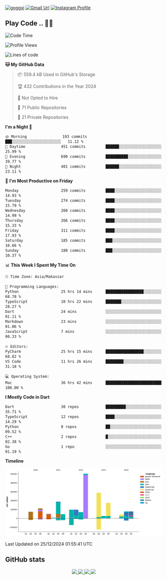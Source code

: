 [![goggxi](https://img.shields.io/badge/Portofolio-Goggxi-orange)](https://goggxi.github.io)
[![Gmail Url](https://img.shields.io/twitter/url?label=Goggxi@gmail.com&logo=gmail&style=social&url=http%3A%2F%2Fmailto%3Acontact.Goggxi@gmail.com)](mailto:Goggxi@gmail.com) [![Instagram Profile](https://img.shields.io/twitter/url?label=moh_rifkan&logo=instagram&style=social&url=https://www.instagram.com/moh_rifkan/)](https://www.instagram.com/moh_rifkan/)

## Play Code .. 💬🚀

<!-- [![Moh Rifkan GitHub stats](https://github-readme-stats.vercel.app/api?username=goggxi&count_private=true&show_icons=true&theme=dracula&custom_title=Goggxi%20Statistic%20🚀)](https://github.com/goggxi/goggxi)

[![Top Langs](https://github-readme-stats.vercel.app/api/top-langs/?username=goggxi&langs_count=8&layout=compact&show_icons=true&theme=dracula)](https://github.com/goggxi/goggxi) -->

<!--START_SECTION:waka-->
![Code Time](http://img.shields.io/badge/Code%20Time-3%2C817%20hrs%2020%20mins-blue)

![Profile Views](http://img.shields.io/badge/Profile%20Views-1-blue)

![Lines of code](https://img.shields.io/badge/From%20Hello%20World%20I%27ve%20Written-1.9%20million%20lines%20of%20code-blue)

**🐱 My GitHub Data** 

> 📦 559.4 kB Used in GitHub's Storage 
 > 
> 🏆 432 Contributions in the Year 2024
 > 
> 🚫 Not Opted to Hire
 > 
> 📜 71 Public Repositories 
 > 
> 🔑 21 Private Repositories 
 > 
**I'm a Night 🦉** 

```text
🌞 Morning                193 commits         ███░░░░░░░░░░░░░░░░░░░░░░   11.12 % 
🌆 Daytime                451 commits         ██████░░░░░░░░░░░░░░░░░░░   25.99 % 
🌃 Evening                690 commits         ██████████░░░░░░░░░░░░░░░   39.77 % 
🌙 Night                  401 commits         ██████░░░░░░░░░░░░░░░░░░░   23.11 % 
```
📅 **I'm Most Productive on Friday** 

```text
Monday                   259 commits         ████░░░░░░░░░░░░░░░░░░░░░   14.93 % 
Tuesday                  274 commits         ████░░░░░░░░░░░░░░░░░░░░░   15.79 % 
Wednesday                260 commits         ████░░░░░░░░░░░░░░░░░░░░░   14.99 % 
Thursday                 266 commits         ████░░░░░░░░░░░░░░░░░░░░░   15.33 % 
Friday                   311 commits         ████░░░░░░░░░░░░░░░░░░░░░   17.93 % 
Saturday                 185 commits         ███░░░░░░░░░░░░░░░░░░░░░░   10.66 % 
Sunday                   180 commits         ███░░░░░░░░░░░░░░░░░░░░░░   10.37 % 
```


📊 **This Week I Spent My Time On** 

```text
🕑︎ Time Zone: Asia/Makassar

💬 Programming Languages: 
Python                   25 hrs 14 mins      █████████████████░░░░░░░░   68.78 % 
TypeScript               10 hrs 22 mins      ███████░░░░░░░░░░░░░░░░░░   28.27 % 
Dart                     24 mins             ░░░░░░░░░░░░░░░░░░░░░░░░░   01.11 % 
Markdown                 23 mins             ░░░░░░░░░░░░░░░░░░░░░░░░░   01.06 % 
JavaScript               7 mins              ░░░░░░░░░░░░░░░░░░░░░░░░░   00.33 % 

🔥 Editors: 
PyCharm                  25 hrs 15 mins      █████████████████░░░░░░░░   68.82 % 
VS Code                  11 hrs 26 mins      ████████░░░░░░░░░░░░░░░░░   31.18 % 

💻 Operating System: 
Mac                      36 hrs 42 mins      █████████████████████████   100.00 % 
```

**I Mostly Code in Dart** 

```text
Dart                     30 repos            █████████░░░░░░░░░░░░░░░░   35.71 % 
TypeScript               12 repos            ████░░░░░░░░░░░░░░░░░░░░░   14.29 % 
Python                   8 repos             ██░░░░░░░░░░░░░░░░░░░░░░░   09.52 % 
C++                      2 repos             █░░░░░░░░░░░░░░░░░░░░░░░░   02.38 % 
Go                       1 repo              ░░░░░░░░░░░░░░░░░░░░░░░░░   01.19 % 
```



**Timeline**

![Lines of Code chart](https://raw.githubusercontent.com/Goggxi/Goggxi/main/assets/bar_graph.png)


 Last Updated on 25/12/2024 01:55:41 UTC
<!--END_SECTION:waka-->

## GitHub stats

<p align="center">
  <a href="https://github.com/goggxi">
    <img src="http://github-profile-summary-cards.vercel.app/api/cards/profile-details?username=goggxi&theme=transparent" />
  </a>
  <a href="https://github.com/goggxi">
    <img src="https://github-readme-streak-stats.herokuapp.com/?user=goggxi&hide_border=true&card_width=338&theme=transparent" />
  </a>
  <a href="https://github.com/goggxi">
    <img src="http://github-profile-summary-cards.vercel.app/api/cards/stats?username=goggxi&theme=transparent" />
  </a>
  <a href="https://github.com/goggxi">
    <img src="https://github-readme-stats.vercel.app/api/top-langs/?username=goggxi&langs_count=10&exclude_repo=&hide=c,makefile,html,css,sass,nix,nunjucks,tsql,dockerfile,shell&card_width=699&hide_border=true&theme=transparent" />
  </a>
  <!-- <br/>
  <a href="https://github.com/goggxi">
    <img src="https://komarev.com/ghpvc/?username=goggxi&color=blue&style=flat" />
  </a> -->
</p>
